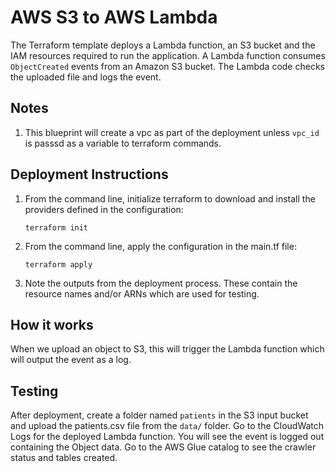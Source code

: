 # AWS S3 to AWS Lambda

The Terraform template deploys a Lambda function, an S3 bucket and the IAM resources required to run the application. A Lambda function consumes <code>ObjectCreated</code> events from an Amazon S3 bucket. The Lambda code checks the uploaded file and logs the event.

## Notes

1.  This blueprint will create a vpc as part of the deployment unless `vpc_id` is passsd as a variable to terraform commands.

## Deployment Instructions

1. From the command line, initialize terraform to download and install the providers defined in the configuration:
    ```
    terraform init
    ```
1. From the command line, apply the configuration in the main.tf file:
    ```
    terraform apply
    ```
1. Note the outputs from the deployment process. These contain the resource names and/or ARNs which are used for testing.

## How it works

When we upload an object to S3, this will trigger the Lambda function which will output the event as a log.

## Testing

After deployment, create a folder named `patients` in the S3 input bucket and upload the patients.csv file from the `data/` folder. Go to the CloudWatch Logs for the deployed Lambda function. You will see the event is logged out containing the Object data.  Go to the AWS Glue catalog to see the crawler status and tables created.


